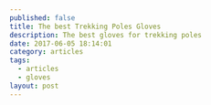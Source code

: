 ```yaml
---
published: false
title: The best Trekking Poles Gloves
description: The best gloves for trekking poles
date: 2017-06-05 18:14:01
category: articles
tags:
  - articles
  - gloves
layout: post
---
```

